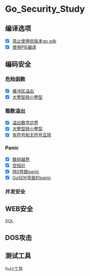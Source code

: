 # Go_Security_Study

## 编译选项
- [x] [禁止使用低版本go sdk](./编译选项/#compile1)
- [x] [使用PIE编译](./编译选项/#compile2)

## 编码安全

### 危险函数
- [x] [缓冲区溢出](./编码安全/危险函数/#dangerFunc1)
- [x] [大整型转小整型](./编码安全/危险函数/#dangerFunc2)

### 整数溢出
- [x] [溢出数字边界](./编码安全/整数溢出/#intOverFlow1)
- [x] [大整型转小整型](./编码安全/整数溢出/#intOverFlow2)
- [x] [有符号和无符号互转](./编码安全/整数溢出/#intOverFlow3)

### Panic
- [x] [数组越界](./编码安全/Panic/#panic1)
- [x] [空指针](./编码安全/Panic/#panic2)
- [x] [除0导致panic](./编码安全/Panic/#panic3)
- [x] [GoSDK导致的panic](./编码安全/Panic/#panic4)

### 并发安全

## WEB安全

SQL



## DOS攻击

## 测试工具

fuzz工具
